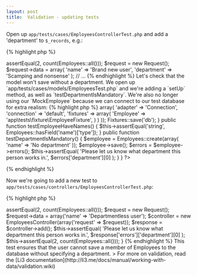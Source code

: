 ```yaml
---
layout: post
title:  Validation - updating tests
---
```


Open up `app/tests/cases/EmployeesControllerTest.php` and add a 'department' to `$_records`, e.g.:

{% highlight php %}
<?php
// ...
	public function testAdd() {
		$this->assertEqual(2, count(Employees::all()));
		$request = new Request();
		$request->data = array(
			'name' => 'Brand new user',
			'department' => 'Scamping and nonsense'
		);
		// ...
{% endhighlight %}

Let's check that the model won't save without a department. We open up `app/tests/cases/models/EmployeesTest.php` and we're adding a `setUp` method, as well as `testDepartmentIsMandatory`. We're also no longer using our `MockEmployee` because we can connect to our test database for extra realism:

{% highlight php %}
<?php
namespace app\tests\cases\models;

use app\models\Employees;
use li3_fixtures\test\Fixtures;

class EmployeesTest extends \lithium\test\Unit {

	public function setUp() {
        Fixtures::config(array(
            'db' => array(
                'adapter' => 'Connection',
                'connection' => 'default',
                'fixtures' => array(
                    'Employee' => 'app\tests\fixture\EmployeeFixture',
                )
            )
        ));
        Fixtures::save('db');
	}

	public function testEmployeeHaveNames() {
		$this->assertEqual('string', Employees::hasField('name')['type']);
	}

	public function testDepartmentIsMandatory() {
		$employee = Employees::create(array(
			'name' => 'No department'
		));
		$employee->save();

		$errors = $employee->errors();
		$this->assertEqual(
			'Please let us know what department this person works in.',
			$errors['department'][0]
		);
	}
}
?>
{% endhighlight %}


Now we're going to add a new test to `app/tests/cases/controllers/EmployeesControllerTest.php`:

{% highlight php %}
<?php
// ...

use app\models\Employees;

// ...
	public function testDepartmentIsMandatory() {
		$this->assertEqual(2, count(Employees::all()));
		$request = new Request();
		$request->data = array('name' => 'Departmentless user');
		$controller = new EmployeesController(array('request' => $request));
		$response = $controller->add();
		$this->assertEqual(
			'Please let us know what department this person works in.',
			$response['errors']['department'][0]
		);
		$this->assertEqual(2, count(Employees::all()));
	}
{% endhighlight %}

This test ensures that the user cannot save a member of Employees to the database without specifying a department.

> For more on validation, read the [Li3 documentation](http://li3.me/docs/manual/working-with-data/validation.wiki)